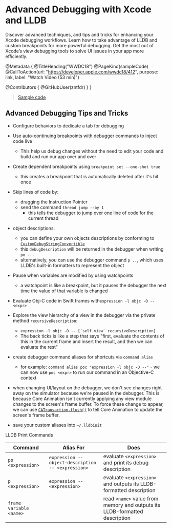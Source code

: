 # Advanced Debugging with Xcode and LLDB

Discover advanced techniques, and tips and tricks for enhancing your Xcode debugging workflows. Learn how to take advantage of LLDB and custom breakpoints for more powerful debugging. Get the most out of Xcode’s view debugging tools to solve UI issues in your app more efficiently.

@Metadata {
   @TitleHeading("WWDC18")
   @PageKind(sampleCode)
   @CallToAction(url: "https://developer.apple.com/wwdc18/412", purpose: link, label: "Watch Video (53 min)")

   @Contributors {
      @GitHubUser(zntfdr)
   }
}



> [Sample code](https://developer.apple.com/sample-code/wwdc/2018/UseScriptsToAddCustomCommandsToLLDB.zip)

## Advanced Debugging Tips and Tricks

- Configure behaviors to dedicate a tab for debugging
- Use auto-continuing breakpoints with debugger commands to inject code live
  - This help us debug changes without the need to edit your code and build and run our app over and over

- Create dependent breakpoints using `breakpoint set --one-shot true`
  - this creates a breakpoint that is automatically deleted after it's hit once

- Skip lines of code by: 
  - dragging the Instruction Pointer
  - send the command `thread jump --by 1`
    - this tells the debugger to jump over one line of code for the current thread

- object descriptions:
  - you can define your own objects descriptions by conforming to [`CustomDebugStringConvertible`][CustomDebugStringConvertible]
  - this `debugDescription` will be returned in the debugger when writing `po ...`
  - alternatively, you can use the debugger command `p ..`, which uses LLDB's built-in formatters to represent the object

- Pause when variables are modified by using watchpoints
  - a watchpoint is like a breakpoint, but it pauses the debugger the next time the value of that variable is changed

- Evaluate Obj-C code in Swift frames with`expression -l objc -O -- <expr>`
- Explore the view hierarchy of a view in the debugger via the private method `recursiveDescription`: 
  - ``expression -l objc -O -- [`self.view` recursiveDescription]``
  - The back ticks is like a step that says "first, evaluate the contents of this in the current frame and insert the result, and then we can evaluate the rest"

- create debugger command aliases for shortcuts via `command alias`
  - for example: `command alias poc "expression -l objc -O --"` - we can now use `poc <expr>` to run our command in an Objective-C context

- when changing UI/layout on the debugger, we don't see changes right away on the simulator because we're paused in the debugger. This is because Core Animation isn't currently applying any view module changes to the screen's frame buffer. To force these change to appear, we can use [`CATransaction.flush()`][flush] to tell Core Animation to update the screen's frame buffer.

- save your custom aliases into `~/.lldbinit`

LLDB Print Commands

| Command | Alias For | Does |
| --- | --- | --- |
| `po <expression>` | `expression --object-description -- <expression>` | evaluate `<expression>` and print its debug description |
| `p <expression>` | `expression -- <expression>` | evaluate `<expression>` and outputs its LLDB-formatted description |
| `frame variable <name>` | | read `<name>` value from memory and outputs its LLDB-formatted description |

[flush]: https://developer.apple.com/documentation/quartzcore/catransaction/1448270-flush
[CustomDebugStringConvertible]: https://developer.apple.com/documentation/swift/customdebugstringconvertible